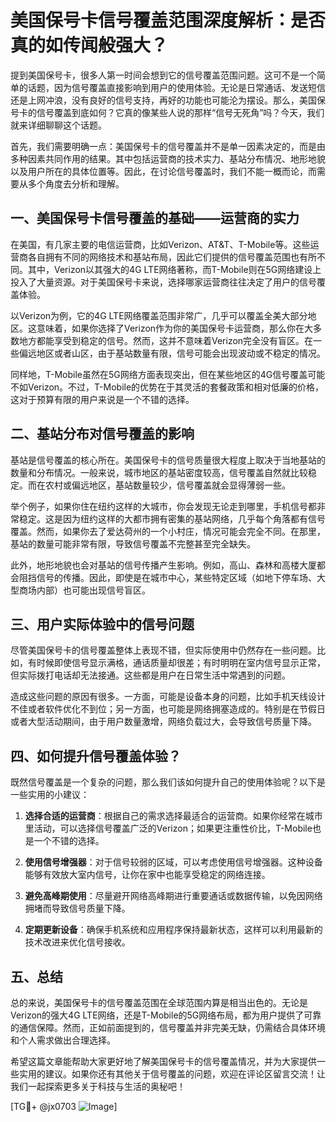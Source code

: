 # 美国保号卡信号覆盖范围深度解析：是否真的如传闻般强大？

提到美国保号卡，很多人第一时间会想到它的信号覆盖范围问题。这可不是一个简单的话题，因为信号覆盖直接影响到用户的使用体验。无论是日常通话、发送短信还是上网冲浪，没有良好的信号支持，再好的功能也可能沦为摆设。那么，美国保号卡的信号覆盖到底如何？它真的像某些人说的那样“信号无死角”吗？今天，我们就来详细聊聊这个话题。

首先，我们需要明确一点：美国保号卡的信号覆盖并不是单一因素决定的，而是由多种因素共同作用的结果。其中包括运营商的技术实力、基站分布情况、地形地貌以及用户所在的具体位置等。因此，在讨论信号覆盖时，我们不能一概而论，而需要从多个角度去分析和理解。

## 一、美国保号卡信号覆盖的基础——运营商的实力

在美国，有几家主要的电信运营商，比如Verizon、AT&T、T-Mobile等。这些运营商各自拥有不同的网络技术和基站布局，因此它们提供的信号覆盖范围也有所不同。其中，Verizon以其强大的4G LTE网络著称，而T-Mobile则在5G网络建设上投入了大量资源。对于美国保号卡来说，选择哪家运营商往往决定了用户的信号覆盖体验。

以Verizon为例，它的4G LTE网络覆盖范围非常广，几乎可以覆盖全美大部分地区。这意味着，如果你选择了Verizon作为你的美国保号卡运营商，那么你在大多数地方都能享受到稳定的信号。然而，这并不意味着Verizon完全没有盲区。在一些偏远地区或者山区，由于基站数量有限，信号可能会出现波动或不稳定的情况。

同样地，T-Mobile虽然在5G网络方面表现突出，但在某些地区的4G信号覆盖可能不如Verizon。不过，T-Mobile的优势在于其灵活的套餐政策和相对低廉的价格，这对于预算有限的用户来说是一个不错的选择。

## 二、基站分布对信号覆盖的影响

基站是信号覆盖的核心所在。美国保号卡的信号质量很大程度上取决于当地基站的数量和分布情况。一般来说，城市地区的基站密度较高，信号覆盖自然就比较稳定。而在农村或偏远地区，基站数量较少，信号覆盖就会显得薄弱一些。

举个例子，如果你住在纽约这样的大城市，你会发现无论走到哪里，手机信号都非常稳定。这是因为纽约这样的大都市拥有密集的基站网络，几乎每个角落都有信号覆盖。然而，如果你去了爱达荷州的一个小村庄，情况可能会完全不同。在那里，基站的数量可能非常有限，导致信号覆盖不完整甚至完全缺失。

此外，地形地貌也会对基站的信号传播产生影响。例如，高山、森林和高楼大厦都会阻挡信号的传播。因此，即使是在城市中心，某些特定区域（如地下停车场、大型商场内部）也可能出现信号盲区。

## 三、用户实际体验中的信号问题

尽管美国保号卡的信号覆盖整体上表现不错，但实际使用中仍然存在一些问题。比如，有时候即使信号显示满格，通话质量却很差；有时明明在室内信号显示正常，但实际拨打电话却无法接通。这些都是用户在日常生活中常遇到的问题。

造成这些问题的原因有很多。一方面，可能是设备本身的问题，比如手机天线设计不佳或者软件优化不到位；另一方面，也可能是网络拥塞造成的。特别是在节假日或者大型活动期间，由于用户数量激增，网络负载过大，会导致信号质量下降。

## 四、如何提升信号覆盖体验？

既然信号覆盖是一个复杂的问题，那么我们该如何提升自己的使用体验呢？以下是一些实用的小建议：

1. **选择合适的运营商**：根据自己的需求选择最适合的运营商。如果你经常在城市里活动，可以选择信号覆盖广泛的Verizon；如果更注重性价比，T-Mobile也是一个不错的选择。

2. **使用信号增强器**：对于信号较弱的区域，可以考虑使用信号增强器。这种设备能够有效放大室内信号，让你在家中也能享受稳定的网络连接。

3. **避免高峰期使用**：尽量避开网络高峰期进行重要通话或数据传输，以免因网络拥堵而导致信号质量下降。

4. **定期更新设备**：确保手机系统和应用程序保持最新状态，这样可以利用最新的技术改进来优化信号接收。

## 五、总结

总的来说，美国保号卡的信号覆盖范围在全球范围内算是相当出色的。无论是Verizon的强大4G LTE网络，还是T-Mobile的5G网络布局，都为用户提供了可靠的通信保障。然而，正如前面提到的，信号覆盖并非完美无缺，仍需结合具体环境和个人需求做出合理选择。

希望这篇文章能帮助大家更好地了解美国保号卡的信号覆盖情况，并为大家提供一些实用的建议。如果你还有其他关于信号覆盖的问题，欢迎在评论区留言交流！让我们一起探索更多关于科技与生活的奥秘吧！

[TG💪+ @jx0703 ![Image](https://github.com/user-attachments/assets/dbca1d08-cadb-493c-b0ec-ad6f7a83f270)]